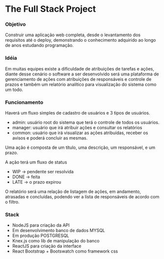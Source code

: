 # The Full Stack Project

### Objetivo

Construir uma aplicação web completa, desde o levantamento dos requisitos até o deploy, demonstrando o conhecimento adquirido ao longo de anos estudando programação.

### Idéia

Em muitas equipes existe a dificuldade de atribuições de tarefas e ações, diante desse cenário o software a ser desenvolvido será uma plataforma de gerenciamento de ações com atribuições de responsáveis e controle de prazos e também um relatório analítico para visualização do sistema como um todo. 

### Funcionamento

Haverá um fluxo simples de cadastro de usuários e 3 tipos de usuários.

- admin: usuário root do sistema que terá o controle de todos os usuários.
- manager: usuário que irá atribuir ações e consultar os relatórios
- common: usuário que irá visualizar as ações atribuídas, receber os avisos e poderá concluir as mesmas.

Uma ação é composta de um título, uma descrição, um responsável, e um prazo.

A ação terá um fluxo de status 

- WIP → pendente ser resolvida
- DONE → feita
- LATE → o prazo expirou

O relatório será uma relação de listagem de ações, em andamento, atrasadas e concluídas, podendo ver a lista de responsáveis de acordo com o filtro.

### Stack

- NodeJS para criação da API
- Em desenvolvimento banco de dados MYSQL
- Em produção POSTGRESQL
- Knex.js como lib de manipulação do banco
- ReactJS para criação da interface
- React Bootstrap + Bootswatch como framework css